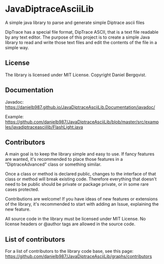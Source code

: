 # JavaDiptraceAsciiLib
A simple java library to parse and generate simple Diptrace ascii files

DipTrace has a special file format, DipTrace ASCII, that is a text file readable by any text editor.
The purpose of this project is to create a simple Java library to read and write those text files
and edit the contents of the file in a simple way.

## License
The library is licensed under MIT License. Copyright Daniel Bergqvist.

## Documentation
Javadoc:
https://danielb987.github.io/JavaDiptraceAsciiLib.Documentation/javadoc/

Example:
https://github.com/danielb987/JavaDiptraceAsciiLib/blob/master/src/examples/javadiptraceasciilib/FlashLight.java

## Contributors
A main goal is to keep the library simple and easy to use. If fancy features are wanted, it's recommended to place those features in a "DiptraceAdvanced" class or something similar.

Once a class or method is declared public, changes to the interface of that class or method will break existing code. Therefore everything that doesn't need to be public should be private or package private, or in some rare cases protected.

Contributions are welcome! If you have ideas of new features or extensions of the library, it's recommended to start with adding an Issue, explaining the new feature.

All source code in the library must be licensed under MIT License. No license headers or @author tags are allowed in the source code.

## List of contributors
For a list of contributors to the library code base, see this page:
https://github.com/danielb987/JavaDiptraceAsciiLib/graphs/contributors
